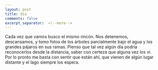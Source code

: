 ```yaml
--- 
layout: post 
title: día  
comments: false
excerpt_separator:  <!--more--> 
---
```


Cada vez que vamos busco el mismo rincón. Nos detenemos, descansamos,
y tomo fotos de los árboles parcialmente bajo el agua y los grandes pájaros en sus
ramas. Pienso que tal vez algún día podría reconocerlos desde la
distancia, saber con certeza que alguna vez los vi. Por lo pronto me basta
con sentir que están ahí, que vienen de algún lugar distante y el lago
siempre los espera. 
